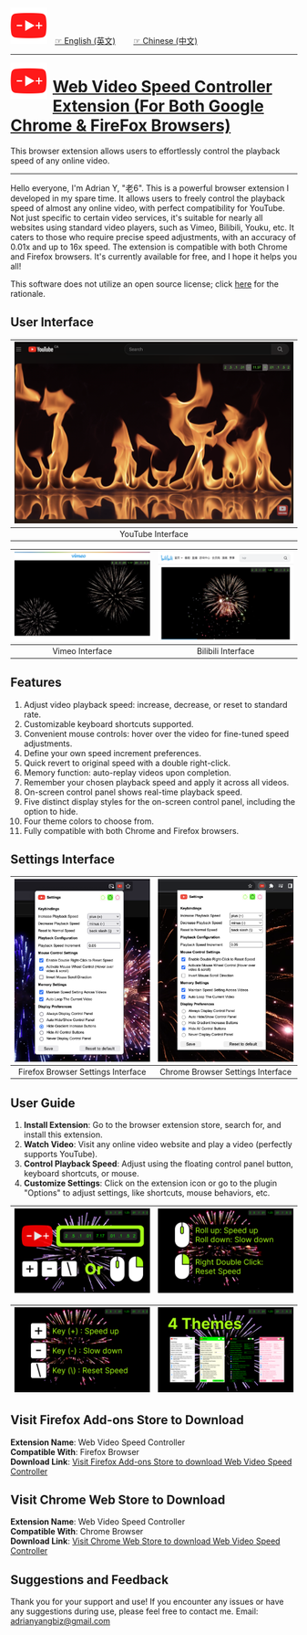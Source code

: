 <img src="icons/icon5k.png" width="64" style="margin-right: 10px;"> [☞ English (英文)](https://github.com/aynorway/ay-youtube-speed-controller/blob/master/README.md)&nbsp;&nbsp;&nbsp;&nbsp;&nbsp;&nbsp;&nbsp;&nbsp;[☞ Chinese (中文)](https://github.com/aynorway/ay-youtube-speed-controller/blob/master/README_cn.md)

---

<img src="icons/icon5k.png" width="64" align="left" style="margin-right: 10px; vertical-align: middle;">

# [Web Video Speed Controller Extension (For Both Google Chrome & FireFox Browsers)](https://github.com/aynorway/web-video-speed-controller)

This browser extension allows users to effortlessly control the playback speed of any online video.

---

Hello everyone, I'm Adrian Y, "老6". This is a powerful browser extension I developed in my spare time. It allows users to freely control the playback speed of almost any online video, with perfect compatibility for YouTube. Not just specific to certain video services, it's suitable for nearly all websites using standard video players, such as Vimeo, Bilibili, Youku, etc. It caters to those who require precise speed adjustments, with an accuracy of 0.01x and up to 16x speed. The extension is compatible with both Chrome and Firefox browsers. It's currently available for free, and I hope it helps you all!

This software does not utilize an open source license; click [here](JS_File_Disclosure_Explanation.md) for the rationale.

## User Interface 

| ![YouTube Interface](src/option/pics/Demo-youtube.png) |
|:--:| 
| YouTube Interface |

| ![Vimeo Interface](src/option/pics/Demo-vimeo.png) | ![Bilibili Interface](src/option/pics/Demo-bilibili.png) |
|:--:|:--:| 
| Vimeo Interface | Bilibili Interface |

## Features

1. Adjust video playback speed: increase, decrease, or reset to standard rate.
2. Customizable keyboard shortcuts supported.
3. Convenient mouse controls: hover over the video for fine-tuned speed adjustments.
4. Define your own speed increment preferences.
5. Quick revert to original speed with a double right-click.
6. Memory function: auto-replay videos upon completion.
7. Remember your chosen playback speed and apply it across all videos.
8. On-screen control panel shows real-time playback speed.
9. Five distinct display styles for the on-screen control panel, including the option to hide.
10. Four theme colors to choose from.
11. Fully compatible with both Chrome and Firefox browsers.

## Settings Interface 

| ![Firefox Settings](src/option/pics/IconIndicator-Firefox.png) | ![Chrome Settings](src/option/pics/IconIndicator-Chrome.png) |
|:--:|:--:| 
| Firefox Browser Settings Interface | Chrome Browser Settings Interface |

## User Guide

1. **Install Extension**: Go to the browser extension store, search for, and install this extension.
2. **Watch Video**: Visit any online video website and play a video (perfectly supports YouTube).
3. **Control Playback Speed**: Adjust using the floating control panel button, keyboard shortcuts, or mouse.
4. **Customize Settings**: Click on the extension icon or go to the plugin "Options" to adjust settings, like shortcuts, mouse behaviors, etc.

| ![Chrome Settings](pics/1.png) | ![Chrome Settings](pics/2.png) |
|:--:|:--:| 

| ![Chrome Settings](pics/3.png) | ![Chrome Settings](pics/4.png) |
|:--:|:--:| 

## Visit Firefox Add-ons Store to Download 

**Extension Name**: Web Video Speed Controller  
**Compatible With**: Firefox Browser  
**Download Link**: [Visit Firefox Add-ons Store to download Web Video Speed Controller](https://addons.mozilla.org/en-CA/firefox/addon/web-video-speed-controller/)

## Visit Chrome Web Store to Download 

**Extension Name**: Web Video Speed Controller  
**Compatible With**: Chrome Browser  
**Download Link**: [Visit Chrome Web Store to download Web Video Speed Controller](https://chromewebstore.google.com/detail/web-video-speed-controlle/aehooioefgnglgpgneckhcbhefkmhlpn?utm_source=chrome-ntp-icon)

## Suggestions and Feedback

Thank you for your support and use! If you encounter any issues or have any suggestions during use, please feel free to contact me.
Email: [adrianyangbiz@gmail.com](mailto:adrianyangbiz@gmail.com)

